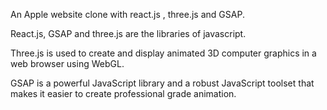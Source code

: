 An Apple website clone with react.js , three.js and GSAP.

React.js, GSAP and three.js are the libraries of javascript.

Three.js is used to create and display animated 3D computer graphics in a web browser using WebGL. 

GSAP is a powerful JavaScript library and a robust JavaScript toolset that makes it easier to create professional grade animation.
